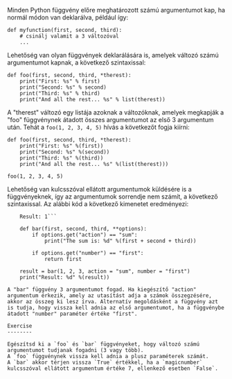Minden Python függvény előre meghatározott számú argumentumot kap, ha normál módon van deklarálva, például így:

    def myfunction(first, second, third):
        # csinálj valamit a 3 változóval
        ...

Lehetőség van olyan függvények deklarálására is, amelyek változó számú argumentumot kapnak, a következő szintaxissal:

    def foo(first, second, third, *therest):
        print("First: %s" % first)
        print("Second: %s" % second)
        print("Third: %s" % third)
        print("And all the rest... %s" % list(therest))

A "therest" változó egy listája azoknak a változóknak, amelyek megkapják a "foo" függvénynek átadott összes argumentumot az első 3 argumentum után. Tehát a `foo(1, 2, 3, 4, 5)` hívás a következőt fogja kiírni:

    def foo(first, second, third, *therest):
        print("First: %s" %(first))
        print("Second: %s" %(second))
        print("Third: %s" %(third))
        print("And all the rest... %s" %(list(therest)))
    
    foo(1, 2, 3, 4, 5)

Lehetőség van kulcsszóval ellátott argumentumok küldésére is a függvényeknek, így az argumentumok sorrendje nem számít, a következő szintaxissal. Az alábbi kód a következő kimenetet eredményezi: 
```The sum is: 6
    Result: 1```

    def bar(first, second, third, **options):
        if options.get("action") == "sum":
            print("The sum is: %d" %(first + second + third))
    
        if options.get("number") == "first":
            return first
    
    result = bar(1, 2, 3, action = "sum", number = "first")
    print("Result: %d" %(result))

A "bar" függvény 3 argumentumot fogad. Ha kiegészítő "action" argumentum érkezik, amely az utasítást adja a számok összegzésére, akkor az összeg ki lesz írva. Alternatív megoldásként a függvény azt is tudja, hogy vissza kell adnia az első argumentumot, ha a függvénybe átadott "number" paraméter értéke "first".

Exercise
--------

Egészítsd ki a `foo` és `bar` függvényeket, hogy változó számú argumentumot tudjanak fogadni (3 vagy több).
A `foo` függvénynek vissza kell adnia a plusz paraméterek számát.
A `bar` akkor térjen vissza `True` értékkel, ha a `magicnumber` kulcsszóval ellátott argumentum értéke 7, ellenkező esetben `False`.